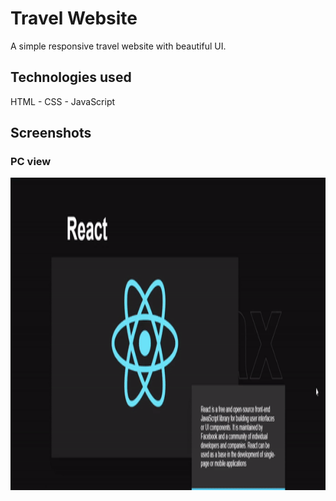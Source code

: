 # Travel Website

A simple responsive travel website with beautiful UI.

## Technologies used

HTML - CSS - JavaScript

## Screenshots

### PC view

<p align="center">
  <img src="assets/screenshots.gif" height="500em" />
</p>





